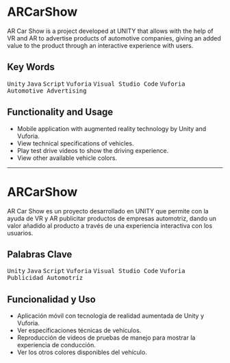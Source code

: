 # ARCarShow
AR Car Show is a project developed at UNITY that allows with the help of VR and AR to advertise products of automotive companies, giving an added value to the product through an interactive experience with users.

## Key Words
<kbd>Unity</kbd> <kbd>Java</kbd> <kbd>Script</kbd> <kbd>Vuforia</kbd> <kbd>Visual Studio Code</kbd> <kbd>Vuforia</kbd> <kbd>Automotive Advertising</kbd>
 
 ## Functionality and Usage
- Mobile application with augmented reality technology by Unity and Vuforia.
- View technical specifications of vehicles.
- Play test drive videos to show the driving experience.
- View other available vehicle colors.

_______________________________________________________________________________

# ARCarShow
AR Car Show es un proyecto desarrollado en UNITY que permite con la ayuda de VR y AR publicitar productos de empresas automotriz, dando un valor añadido al producto a través de una experiencia interactiva con los usuarios.

## Palabras Clave
<kbd>Unity</kbd> <kbd>Java</kbd> <kbd>Script</kbd> <kbd>Vuforia</kbd> <kbd>Visual Studio Code</kbd> <kbd>Vuforia</kbd> <kbd>Publicidad Automotríz</kbd>
 
 ## Funcionalidad y Uso
- Aplicación móvil con tecnología de realidad aumentada de Unity y Vuforia.
- Ver especificaciones técnicas de vehículos.
- Reproducción de videos de pruebas de manejo para mostrar la experiencia de conducción.
- Ver los otros colores disponibles del vehículo.
